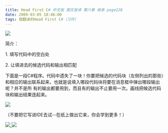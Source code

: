 ```yaml
---
title: Head First C# 中文版 图文皆译 第六章 继承 page228
date: 2009-03-05 18:46:00
tags: 我翻译的Head First C#（习作）
---
```

![](https://p-blog.csdn.net/images/p_blog_csdn_net/cuipengfei1/EntryImages/20090305/2009-03-05_18-31-08.jpg)

简介：

1\.  填写代码中的空白处

2\.  让填进去的候选代码和输出相匹配

下面是一段C#程序。代码中遗失了一块！你要把候选的代码块（左侧列出的那些）和相应的输出联系起来，也就是说填入哪段代码块将要在消息框中弹出哪段输出呢？并不是所
有的输出都要用到，而且有的输出不止要用一次。画线把候选代码块和输出结果连起来。

![](https://p-blog.csdn.net/images/p_blog_csdn_net/cuipengfei1/EntryImages/20090305/2009-03-05_18-39-00.jpg)

（不要把它写进IDE去试--在纸上做出它来，你会学到更多！）



[ ![](https://profile.csdnimg.cn/5/2/5/3_cuipengfei1)
![](https://g.csdnimg.cn/static/user-reg-year/1x/11.png)
](https://blog.csdn.net/cuipengfei1)





